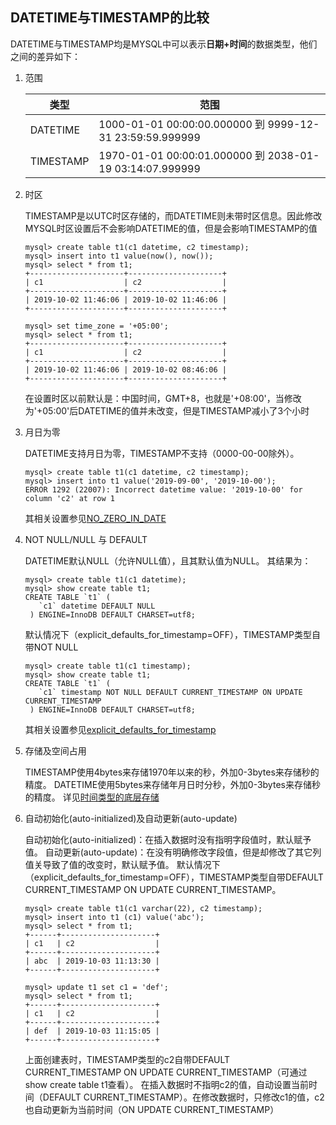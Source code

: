## DATETIME与TIMESTAMP的比较
DATETIME与TIMESTAMP均是MYSQL中可以表示**日期+时间**的数据类型，他们之间的差异如下：
1. 范围

    | 类型 | 范围 |
    | ---- | ---- |
    | DATETIME | 1000-01-01 00:00:00.000000 到 9999-12-31 23:59:59.999999 |
    | TIMESTAMP | 1970-01-01 00:00:01.000000 到 2038-01-19 03:14:07.999999 |
    
2. 时区

    TIMESTAMP是以UTC时区存储的，而DATETIME则未带时区信息。因此修改MYSQL时区设置后不会影响DATETIME的值，但是会影响TIMESTAMP的值
    ```
    mysql> create table t1(c1 datetime, c2 timestamp);
    mysql> insert into t1 value(now(), now());
    mysql> select * from t1;
    +---------------------+---------------------+
    | c1                  | c2                  |
    +---------------------+---------------------+
    | 2019-10-02 11:46:06 | 2019-10-02 11:46:06 |
    +---------------------+---------------------+
    
    mysql> set time_zone = '+05:00';    
    mysql> select * from t1;
    +---------------------+---------------------+
    | c1                  | c2                  |
    +---------------------+---------------------+
    | 2019-10-02 11:46:06 | 2019-10-02 08:46:06 |
    +---------------------+---------------------+
    ```
    
    在设置时区以前默认是：中国时间，GMT+8，也就是'+08:00'，当修改为'+05:00'后DATETIME的值并未改变，但是TIMESTAMP减小了3个小时
    
3. 月日为零

    DATETIME支持月日为零，TIMESTAMP不支持（0000-00-00除外）。
    ```
    mysql> create table t1(c1 datetime, c2 timestamp);
    mysql> insert into t1 value('2019-09-00', '2019-10-00');
    ERROR 1292 (22007): Incorrect datetime value: '2019-10-00' for column 'c2' at row 1
    ```
    其相关设置参见[NO_ZERO_IN_DATE](/数据类型/时间类型/时间类型相关设置.md#NO_ZERO_IN_DATE)
    
4. NOT NULL/NULL 与 DEFAULT

    DATETIME默认NULL（允许NULL值），且其默认值为NULL。
    其结果为：
    ```
    mysql> create table t1(c1 datetime);
    mysql> show create table t1;
    CREATE TABLE `t1` (
       `c1` datetime DEFAULT NULL
     ) ENGINE=InnoDB DEFAULT CHARSET=utf8;
    ```
    默认情况下（explicit_defaults_for_timestamp=OFF），TIMESTAMP类型自带NOT NULL
    ```
    mysql> create table t1(c1 timestamp);
    mysql> show create table t1;
    CREATE TABLE `t1` (
       `c1` timestamp NOT NULL DEFAULT CURRENT_TIMESTAMP ON UPDATE CURRENT_TIMESTAMP
     ) ENGINE=InnoDB DEFAULT CHARSET=utf8;
    ```
    其相关设置参见[explicit_defaults_for_timestamp](/数据类型/时间类型/时间类型相关设置.md#explicit_defaults_for_timestamp)

5. 存储及空间占用

    TIMESTAMP使用4bytes来存储1970年以来的秒，外加0-3bytes来存储秒的精度。
    DATETIME使用5bytes来存储年月日时分秒，外加0-3bytes来存储秒的精度。
    详见[时间类型的底层存储](/数据类型/时间类型/时间类型的底层存储.md)
    
6. 自动初始化(auto-initialized)及自动更新(auto-update)

    自动初始化(auto-initialized)：在插入数据时没有指明字段值时，默认赋予值。
    自动更新(auto-update)：在没有明确修改字段值，但是却修改了其它列值关导致了值的改变时，默认赋予值。
    默认情况下（explicit_defaults_for_timestamp=OFF），TIMESTAMP类型自带DEFAULT CURRENT_TIMESTAMP ON UPDATE CURRENT_TIMESTAMP。
    ```
    mysql> create table t1(c1 varchar(22), c2 timestamp);
    mysql> insert into t1 (c1) value('abc');
    mysql> select * from t1;
    +------+---------------------+
    | c1   | c2                  |
    +------+---------------------+
    | abc  | 2019-10-03 11:13:30 |
    +------+---------------------+
    
    mysql> update t1 set c1 = 'def';
    mysql> select * from t1;
    +------+---------------------+
    | c1   | c2                  |
    +------+---------------------+
    | def  | 2019-10-03 11:15:05 |
    +------+---------------------+
    ```
    上面创建表时，TIMESTAMP类型的c2自带DEFAULT CURRENT_TIMESTAMP ON UPDATE CURRENT_TIMESTAMP（可通过show create table t1查看）。
    在插入数据时不指明c2的值，自动设置当前时间（DEFAULT CURRENT_TIMESTAMP）。在修改数据时，只修改c1的值，c2也自动更新为当前时间（ON UPDATE CURRENT_TIMESTAMP）